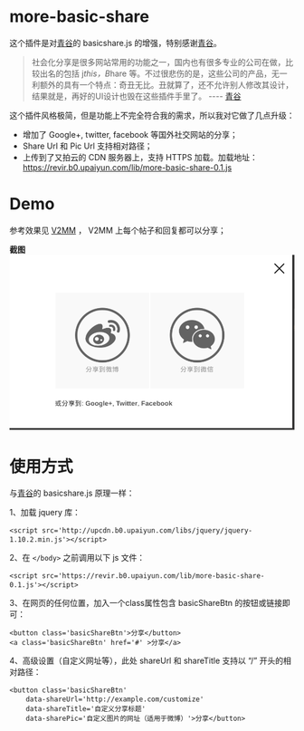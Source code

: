 # more-basic-share

这个插件是对[青谷](https://www.qinco.net/basicshare)的 basicshare.js 的增强，特别感谢[青谷](https://www.qinco.net)。

>社会化分享是很多网站常用的功能之一，国内也有很多专业的公司在做，比较出名的包括 j*this，B*hare 等。不过很悲伤的是，这些公司的产品，无一利额外的具有一个特点：奇丑无比。丑就算了，还不允许别人修改其设计，结果就是，再好的UI设计也毁在这些插件手里了。 ---- [青谷](https://www.qinco.net/basicshare)

这个插件风格极简，但是功能上不完全符合我的需求，所以我对它做了几点升级：

* 增加了 Google+, twitter, facebook 等国外社交网站的分享；
* Share Url 和 Pic Url 支持相对路径；
* 上传到了又拍云的 CDN 服务器上，支持 HTTPS 加载。加载地址： https://revir.b0.upaiyun.com/lib/more-basic-share-0.1.js

# Demo

参考效果见 [V2MM](https://v2mm.tech/) ， V2MM 上每个帖子和回复都可以分享；

**截图**
![screenshot](screenshot.png)

# 使用方式

与[青谷](https://www.qinco.net/basicshare)的 basicshare.js 原理一样：

1、加载 jquery 库：

    <script src='http://upcdn.b0.upaiyun.com/libs/jquery/jquery-1.10.2.min.js'></script>

2、在 `</body>` 之前调用以下 js 文件：

    <script src='https://revir.b0.upaiyun.com/lib/more-basic-share-0.1.js'></script>

3、在网页的任何位置，加入一个class属性包含 basicShareBtn 的按钮或链接即可：

    <button class='basicShareBtn'>分享</button>
    <a class='basicShareBtn' href='#' >分享</a>

4、高级设置（自定义网址等），此处 shareUrl 和 shareTitle 支持以 “/” 开头的相对路径：

    <button class='basicShareBtn'
        data-shareUrl='http://example.com/customize'
        data-shareTitle='自定义分享标题'
        data-sharePic='自定义图片的网址（适用于微博）'>分享</button>
